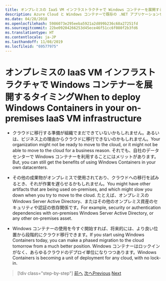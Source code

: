 ```yaml
---
title: オンプレミスの IaaS VM インフラストラクチャで Windows コンテナーを展開するタイミング
description: Azure Cloud と Windows コンテナーで既存の .NET アプリケーションを最新化する | オンプレミス IaaS VM インフラストラクチャで Windows コンテナーをデプロイするタイミング
ms.date: 04/28/2018
ms.openlocfilehash: 5986073e295eeba5921a2d899b236c68a27251fd
ms.sourcegitcommit: 22be09204266253d45ece46f51cc6f080f2b3fd6
ms.translationtype: HT
ms.contentlocale: ja-JP
ms.lasthandoff: 11/08/2019
ms.locfileid: "69577975"
---
```

# <a name="when-to-deploy-windows-containers-in-your-on-premises-iaas-vm-infrastructure"></a><span data-ttu-id="277de-103">オンプレミスの IaaS VM インフラストラクチャで Windows コンテナーを展開するタイミング</span><span class="sxs-lookup"><span data-stu-id="277de-103">When to deploy Windows Containers in your on-premises IaaS VM infrastructure</span></span>

- <span data-ttu-id="277de-104">クラウドに移行する準備が組織でまだできていないかもしれません。あるいは、ビジネス上の理由からクラウドに移行できないのかもしれません。</span><span class="sxs-lookup"><span data-stu-id="277de-104">Your organization might not be ready to move to the cloud, or it might not be able to move to the cloud for a business reason.</span></span> <span data-ttu-id="277de-105">それでも、自社のデータセンターで Windows コンテナーを利用することにはメリットがあります。</span><span class="sxs-lookup"><span data-stu-id="277de-105">But, you can still get the benefits of using Windows Containers in your own datacenters.</span></span>

- <span data-ttu-id="277de-106">その他の成果物がオンプレミスで使用されており、クラウドへの移行を試みるとき、それが作業を遅らせるかもしれません。</span><span class="sxs-lookup"><span data-stu-id="277de-106">You might have other artifacts that are being used on-premises, and which might slow you down when you try to move to the cloud.</span></span> <span data-ttu-id="277de-107">たとえば、オンプレミスの Windows Server Active Directory、またはその他のオンプレミス資産のセキュリティや認証の依存関係です。</span><span class="sxs-lookup"><span data-stu-id="277de-107">For example, security or authentication dependencies with on-premises Windows Server Active Directory, or any other on-premises asset.</span></span>

- <span data-ttu-id="277de-108">Windows コンテナーの使用を今すぐ開始すれば、将来的には、より良い位置から段階的にクラウド移行できます。</span><span class="sxs-lookup"><span data-stu-id="277de-108">If you start using Windows Containers today, you can make a phased migration to the cloud tomorrow from a much better position.</span></span> <span data-ttu-id="277de-109">Windows コンテナーはロックインがなく、あらゆるクラウドのデプロイ単位になりつつあります。</span><span class="sxs-lookup"><span data-stu-id="277de-109">Windows Containers is becoming a unit of deployment for any cloud, with no lock-in.</span></span>

>[!div class="step-by-step"]
><span data-ttu-id="277de-110">[前へ](when-not-to-deploy-to-windows-containers.md)
>[次へ](when-to-deploy-windows-containers-to-azure-vms-iaas-cloud.md)</span><span class="sxs-lookup"><span data-stu-id="277de-110">[Previous](when-not-to-deploy-to-windows-containers.md)
[Next](when-to-deploy-windows-containers-to-azure-vms-iaas-cloud.md)</span></span>
